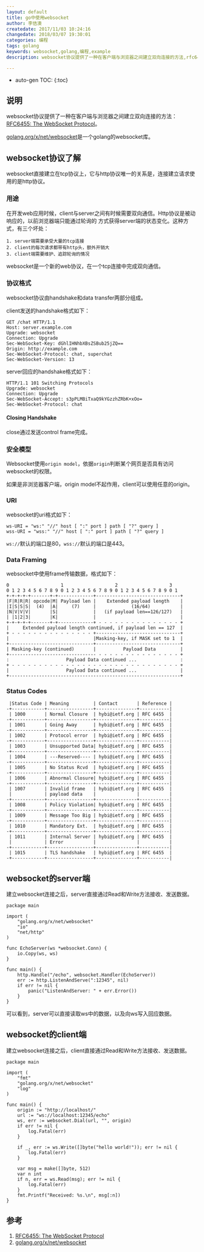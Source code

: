 ```yaml
---
layout: default
title: go中使用websocket
author: 李佶澳
createdate: 2017/11/03 10:24:16
changedate: 2018/03/07 19:30:01
categories: 编程
tags: golang
keywords: websocket,golang,编程,example
description: websocket协议提供了一种在客户端与浏览器之间建立双向连接的方法,rfc6455

---
```


* auto-gen TOC:
{:toc}

## 说明

websocket协议提供了一种在客户端与浏览器之间建立双向连接的方法：[RFC6455:  The WebSocket Protocol][1]。

[golang.org/x/net/websocket][2]是一个golang的websocket库。

## websocket协议了解

websocket直接建立在tcp协议上，它与http协议唯一的关系是，连接建立请求使用的是http协议。

### 用途

在开发web应用时候，client与server之间有时候需要双向通信。Http协议是被动响应的，以前浏览器端只能通过轮询的
方式获得server端的状态变化。这种方式，有三个坏处：

	1. server端需要承受大量的tcp连接
	2. client的每次请求都带有http头，额外开销大
	3. client端需要维护、追踪轮询的情况

websocket是一个新的web协议，在一个tcp连接中完成双向通信。

### 协议格式

websocket协议由handshake和data transfer两部分组成。

client发送的handshake格式如下：

	GET /chat HTTP/1.1
	Host: server.example.com
	Upgrade: websocket
	Connection: Upgrade
	Sec-WebSocket-Key: dGhlIHNhbXBsZSBub25jZQ==
	Origin: http://example.com
	Sec-WebSocket-Protocol: chat, superchat
	Sec-WebSocket-Version: 13

server回应的handshake格式如下：

	HTTP/1.1 101 Switching Protocols
	Upgrade: websocket
	Connection: Upgrade
	Sec-WebSocket-Accept: s3pPLMBiTxaQ9kYGzzhZRbK+xOo=
	Sec-WebSocket-Protocol: chat

#### Closing Handshake

close通过发送control frame完成。

### 安全模型

Websocket使用`origin model`，依据`origin`判断某个网页是否具有访问websocket的权限。

如果是非浏览器客户端，origin model不起作用，client可以使用任意的origin。

### URI

websocket的uri格式如下：

	ws-URI = "ws:" "//" host [ ":" port ] path [ "?" query ]
	wss-URI = "wss:" "//" host [ ":" port ] path [ "?" query ]

`ws://`默认的端口是80，`wss://`默认的端口是443。

### Data Framing

websocket中使用frame传输数据，格式如下：

	0                   1                   2                   3
	0 1 2 3 4 5 6 7 8 9 0 1 2 3 4 5 6 7 8 9 0 1 2 3 4 5 6 7 8 9 0 1
	+-+-+-+-+-------+-+-------------+-------------------------------+
	|F|R|R|R| opcode|M| Payload len |    Extended payload length    |
	|I|S|S|S|  (4)  |A|     (7)     |             (16/64)           |
	|N|V|V|V|       |S|             |   (if payload len==126/127)   |
	| |1|2|3|       |K|             |                               |
	+-+-+-+-+-------+-+-------------+ - - - - - - - - - - - - - - - +
	|     Extended payload length continued, if payload len == 127  |
	+ - - - - - - - - - - - - - - - +-------------------------------+
	|                               |Masking-key, if MASK set to 1  |
	+-------------------------------+-------------------------------+
	| Masking-key (continued)       |          Payload Data         |
	+-------------------------------- - - - - - - - - - - - - - - - +
	:                     Payload Data continued ...                :
	+ - - - - - - - - - - - - - - - - - - - - - - - - - - - - - - - +
	|                     Payload Data continued ...                |
	+---------------------------------------------------------------+

### Status Codes

	 |Status Code | Meaning         | Contact       | Reference |
	-+------------+-----------------+---------------+-----------|
	 | 1000       | Normal Closure  | hybi@ietf.org | RFC 6455  |
	-+------------+-----------------+---------------+-----------|
	 | 1001       | Going Away      | hybi@ietf.org | RFC 6455  |
	-+------------+-----------------+---------------+-----------|
	 | 1002       | Protocol error  | hybi@ietf.org | RFC 6455  |
	-+------------+-----------------+---------------+-----------|
	 | 1003       | Unsupported Data| hybi@ietf.org | RFC 6455  |
	-+------------+-----------------+---------------+-----------|
	 | 1004       | ---Reserved---- | hybi@ietf.org | RFC 6455  |
	-+------------+-----------------+---------------+-----------|
	 | 1005       | No Status Rcvd  | hybi@ietf.org | RFC 6455  |
	-+------------+-----------------+---------------+-----------|
	 | 1006       | Abnormal Closure| hybi@ietf.org | RFC 6455  |
	-+------------+-----------------+---------------+-----------|
	 | 1007       | Invalid frame   | hybi@ietf.org | RFC 6455  |
	 |            | payload data    |               |           |
	-+------------+-----------------+---------------+-----------|
	 | 1008       | Policy Violation| hybi@ietf.org | RFC 6455  |
	-+------------+-----------------+---------------+-----------|
	 | 1009       | Message Too Big | hybi@ietf.org | RFC 6455  |
	-+------------+-----------------+---------------+-----------|
	 | 1010       | Mandatory Ext.  | hybi@ietf.org | RFC 6455  |
	-+------------+-----------------+---------------+-----------|
	 | 1011       | Internal Server | hybi@ietf.org | RFC 6455  |
	 |            | Error           |               |           |
	-+------------+-----------------+---------------+-----------|
	 | 1015       | TLS handshake   | hybi@ietf.org | RFC 6455  |
	-+------------+-----------------+---------------+-----------|

## websocket的server端

建立websocket连接之后，server直接通过Read和Write方法接收、发送数据。

	package main
	
	import (
		"golang.org/x/net/websocket"
		"io"
		"net/http"
	)

	func EchoServer(ws *websocket.Conn) {
		io.Copy(ws, ws)
	}
	
	func main() {
		http.Handle("/echo", websocket.Handler(EchoServer))
		err := http.ListenAndServe(":12345", nil)
		if err != nil {
			panic("ListenAndServer: " + err.Error())
		}
	}

可以看到，server可以直接读取ws中的数据，以及向ws写入回应数据。

## websocket的client端

建立websocket连接之后，client直接通过Read和Write方法接收、发送数据。

	package main
	
	import (
		"fmt"
		"golang.org/x/net/websocket"
		"log"
	)
	
	func main() {
		origin := "http://localhost/"
		url := "ws://localhost:12345/echo"
		ws, err := websocket.Dial(url, "", origin)
		if err != nil {
			log.Fatal(err)
		}
		
		if _, err := ws.Write([]byte("hello world!")); err != nil {
			log.Fatal(err)
		}
		
		var msg = make([]byte, 512)
		var n int
		if n, err = ws.Read(msg); err != nil {
			log.Fatal(err)
		}
		fmt.Printf("Received: %s.\n", msg[:n])
	}

## 参考

1. [RFC6455:  The WebSocket Protocol][1]
2. [golang.org/x/net/websocket][2]

[1]: https://tools.ietf.org/html/rfc6455  "websocket rfc6455" 
[2]: https://godoc.org/golang.org/x/net/websocket  "golang.org/x/net/websocket" 
